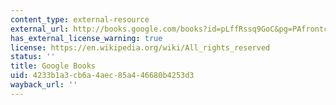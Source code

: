 ```yaml
---
content_type: external-resource
external_url: http://books.google.com/books?id=pLffRssq9GoC&pg=PAfrontcover
has_external_license_warning: true
license: https://en.wikipedia.org/wiki/All_rights_reserved
status: ''
title: Google Books
uid: 4233b1a3-cb6a-4aec-85a4-46680b4253d3
wayback_url: ''
---
```

